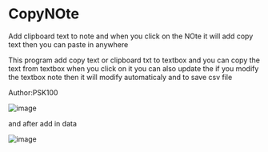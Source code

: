 # CopyNOte

Add clipboard text to note and when you click on the NOte it will add copy text then you can paste in anywhere

This program add copy text or clipboard txt to textbox and  you can copy the text from  textbox when you click on it
you can also update the if you modify the textbox note then it will modify automaticaly and to save csv file

Author:PSK100


![image](https://user-images.githubusercontent.com/78690700/168040545-a228436b-93ad-48c2-8022-85780a3b63fb.png)

and after add in data 

![image](https://user-images.githubusercontent.com/78690700/168041067-74ef6a5f-8964-4add-a820-f4b377c522ec.png)

